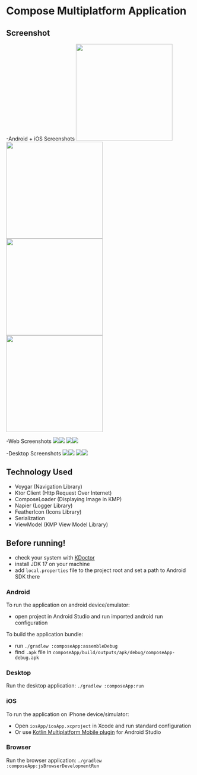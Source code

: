 # Compose Multiplatform Application

## Screenshot
-Android + iOS Screenshots
<img src="https://github.com/KhubaibKhan4/Wallpaper-KMP/blob/master/screenshots/1.png" width="260px" /><img src="https://github.com/KhubaibKhan4/Wallpaper-KMP/blob/master/screenshots/2.png" width="260px" />
<img src="https://github.com/KhubaibKhan4/Wallpaper-KMP/blob/master/screenshots/11.png" width="260px" /><img src="https://github.com/KhubaibKhan4/Wallpaper-KMP/blob/master/screenshots/22.png" width="260px" />

-Web Screenshots
<img src="https://github.com/KhubaibKhan4/Wallpaper-KMP/blob/master/screenshots/3.png"/><img src="https://github.com/KhubaibKhan4/Wallpaper-KMP/blob/master/screenshots/4.png"  />
<img src="https://github.com/KhubaibKhan4/Wallpaper-KMP/blob/master/screenshots/33.png"/><img src="https://github.com/KhubaibKhan4/Wallpaper-KMP/blob/master/screenshots/44.png"  />

-Desktop Screenshots
<img src="https://github.com/KhubaibKhan4/Wallpaper-KMP/blob/master/screenshots/5.png"/><img src="https://github.com/KhubaibKhan4/Wallpaper-KMP/blob/master/screenshots/6.png" />
<img src="https://github.com/KhubaibKhan4/Wallpaper-KMP/blob/master/screenshots/55.png"/><img src="https://github.com/KhubaibKhan4/Wallpaper-KMP/blob/master/screenshots/65.png" />

## Technology Used
- Voygar (Navigation Library)
- Ktor Client (Http Request Over Internet)
- ComposeLoader (Displaying Image in KMP)
- Napier (Logger Library)
- FeatherIcon (Icons Library)
- Serialization 
- ViewModel (KMP View Model Library)

## Before running!
 - check your system with [KDoctor](https://github.com/Kotlin/kdoctor)
 - install JDK 17 on your machine
 - add `local.properties` file to the project root and set a path to Android SDK there

### Android
To run the application on android device/emulator:  
 - open project in Android Studio and run imported android run configuration

To build the application bundle:
 - run `./gradlew :composeApp:assembleDebug`
 - find `.apk` file in `composeApp/build/outputs/apk/debug/composeApp-debug.apk`

### Desktop
Run the desktop application: `./gradlew :composeApp:run`

### iOS
To run the application on iPhone device/simulator:
 - Open `iosApp/iosApp.xcproject` in Xcode and run standard configuration
 - Or use [Kotlin Multiplatform Mobile plugin](https://plugins.jetbrains.com/plugin/14936-kotlin-multiplatform-mobile) for Android Studio

### Browser
Run the browser application: `./gradlew :composeApp:jsBrowserDevelopmentRun`

